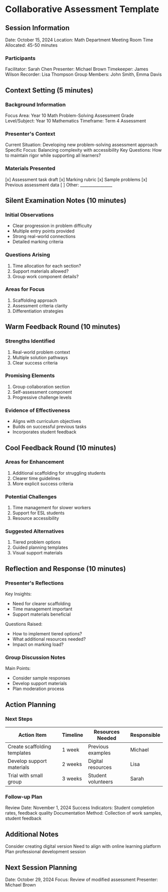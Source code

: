 # Collaborative Assessment Template

## Session Information
Date: October 15, 2024
Location: Math Department Meeting Room
Time Allocated: 45-50 minutes

### Participants
Facilitator: Sarah Chen
Presenter: Michael Brown
Timekeeper: James Wilson
Recorder: Lisa Thompson
Group Members: John Smith, Emma Davis

## Context Setting (5 minutes)

### Background Information
Focus Area: Year 10 Math Problem-Solving Assessment
Grade Level/Subject: Year 10 Mathematics
Timeframe: Term 4 Assessment

### Presenter's Context
Current Situation: Developing new problem-solving assessment approach
Specific Focus: Balancing complexity with accessibility
Key Questions: How to maintain rigor while supporting all learners?

### Materials Presented
[x] Assessment task draft
[x] Marking rubric
[x] Sample problems
[x] Previous assessment data
[ ] Other: ________________

## Silent Examination Notes (10 minutes)

### Initial Observations
- Clear progression in problem difficulty
- Multiple entry points provided
- Strong real-world connections
- Detailed marking criteria

### Questions Arising
1. Time allocation for each section?
2. Support materials allowed?
3. Group work component details?

### Areas for Focus
1. Scaffolding approach
2. Assessment criteria clarity
3. Differentiation strategies

## Warm Feedback Round (10 minutes)

### Strengths Identified
1. Real-world problem context
2. Multiple solution pathways
3. Clear success criteria

### Promising Elements
1. Group collaboration section
2. Self-assessment component
3. Progressive challenge levels

### Evidence of Effectiveness
- Aligns with curriculum objectives
- Builds on successful previous tasks
- Incorporates student feedback

## Cool Feedback Round (10 minutes)

### Areas for Enhancement
1. Additional scaffolding for struggling students
2. Clearer time guidelines
3. More explicit success criteria

### Potential Challenges
1. Time management for slower workers
2. Support for ESL students
3. Resource accessibility

### Suggested Alternatives
1. Tiered problem options
2. Guided planning templates
3. Visual support materials

## Reflection and Response (10 minutes)

### Presenter's Reflections
Key Insights:
- Need for clearer scaffolding
- Time management important
- Support materials beneficial

Questions Raised:
- How to implement tiered options?
- What additional resources needed?
- Impact on marking load?

### Group Discussion Notes
Main Points:
- Consider sample responses
- Develop support materials
- Plan moderation process

## Action Planning

### Next Steps
| Action Item | Timeline | Resources Needed | Responsible |
|------------|----------|------------------|-------------|
| Create scaffolding templates | 1 week | Previous examples | Michael |
| Develop support materials | 2 weeks | Digital resources | Lisa |
| Trial with small group | 3 weeks | Student volunteers | Sarah |

### Follow-up Plan
Review Date: November 1, 2024
Success Indicators: Student completion rates, feedback quality
Documentation Method: Collection of work samples, student feedback

## Additional Notes
Consider creating digital version
Need to align with online learning platform
Plan professional development session

## Next Session Planning
Date: October 29, 2024
Focus: Review of modified assessment
Presenter: Michael Brown